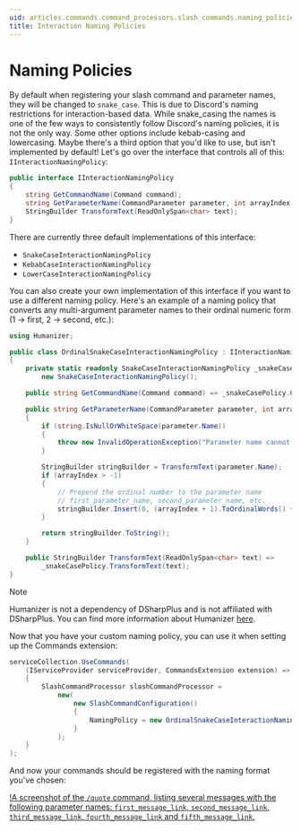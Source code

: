 ```yaml
---
uid: articles.commands.command_processors.slash_commands.naming_policies
title: Interaction Naming Policies
---
```


# Naming Policies

By default when registering your slash command and parameter names, they will be changed to `snake_case`. This is due to Discord's naming restrictions for interaction-based data. While snake_casing the names is one of the few ways to consistently follow Discord's naming policies, it is not the only way. Some other options include kebab-casing and lowercasing. Maybe there's a third option that you'd like to use, but isn't implemented by default! Let's go over the interface that controls all of this: `IInteractionNamingPolicy`:

```cs
public interface IInteractionNamingPolicy
{
    string GetCommandName(Command command);
    string GetParameterName(CommandParameter parameter, int arrayIndex);
    StringBuilder TransformText(ReadOnlySpan<char> text);
}
```

There are currently three default implementations of this interface:
- `SnakeCaseInteractionNamingPolicy`
- `KebabCaseInteractionNamingPolicy`
- `LowerCaseInteractionNamingPolicy`

You can also create your own implementation of this interface if you want to use a different naming policy. Here's an example of a naming policy that converts any multi-argument parameter names to their ordinal numeric form (1 -> first, 2 -> second, etc.):

```cs
using Humanizer;

public class OrdinalSnakeCaseInteractionNamingPolicy : IInteractionNamingPolicy
{
    private static readonly SnakeCaseInteractionNamingPolicy _snakeCasePolicy =
        new SnakeCaseInteractionNamingPolicy();

    public string GetCommandName(Command command) => _snakeCasePolicy.GetCommandName(command);

    public string GetParameterName(CommandParameter parameter, int arrayIndex)
    {
        if (string.IsNullOrWhiteSpace(parameter.Name))
        {
            throw new InvalidOperationException("Parameter name cannot be null or empty.");
        }

        StringBuilder stringBuilder = TransformText(parameter.Name);
        if (arrayIndex > -1)
        {
            // Prepend the ordinal number to the parameter name
            // first_parameter_name, second_parameter_name, etc.
            stringBuilder.Insert(0, (arrayIndex + 1).ToOrdinalWords() + "_");
        }

        return stringBuilder.ToString();
    }

    public StringBuilder TransformText(ReadOnlySpan<char> text) =>
        _snakeCasePolicy.TransformText(text);
}
```

> [!NOTE]
> Humanizer is not a dependency of DSharpPlus and is not affiliated with DSharpPlus. You can find more information about Humanizer [here](https://github.com/Humanizr/Humanizer).

Now that you have your custom naming policy, you can use it when setting up the Commands extension:

```cs
serviceCollection.UseCommands(
    (IServiceProvider serviceProvider, CommandsExtension extension) =>
    {
        SlashCommandProcessor slashCommandProcessor =
            new(
                new SlashCommandConfiguration()
                {
                    NamingPolicy = new OrdinalSnakeCaseInteractionNamingPolicy(),
                }
            );
    }
);
```

And now your commands should be registered with the naming format you've chosen:

[!A screenshot of the `/quote` command, listing several messages with the following parameter names: `first_message_link`, `second_message_link`, `third_message_link`, `fourth_message_link` and `fifth_message_link`.](../../images/commands/processors/slash_commands/naming_policies/ordinal_snake_case.png)